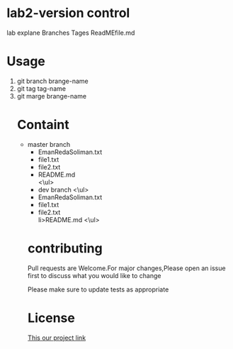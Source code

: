 <h1>lab2-version control</h1>
<p>lab explane Branches Tages ReadMEfile.md</p>

<h1>Usage</h1>

  <ol>
    <li>git branch brange-name</li>
    <li>git tag tag-name</li>
    <li>git marge brange-name</li>
  
<h1>Containt</h1>
  <ul>
<li>master branch
    <ul>
    <EmanRedaSoliman.txt>
      <li>EmanRedaSoliman.txt</li>
      <li>file1.txt</li>
      <li>file2.txt</li>
     <li>README.md</li>
    <\ul>
  
  
  
  </li>
<li>dev branch
  <\ul>
    <EmanRedaSoliman.txt>
      <li>EmanRedaSoliman.txt</li>
      <li>file1.txt</li>
      <li>file2.txt</li>
      li>README.md</li>
    <\ul>
  
  </li>
  
</ul>
  <h1>contributing</h1>
  <div style="background-color=gray">
  Pull requests are Welcome.For major changes,Please open an issue first to discuss what you would like to change
  
  <p>Please make sure to update tests as appropriate</p>
</div>
<h1>License</h1>
<a href="https://github.com/emansoliman/EmanRedae-NewRepo.git">This our project link</a> 
  
